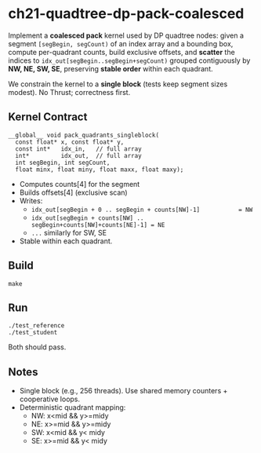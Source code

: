 # ch21-quadtree-dp-pack-coalesced

Implement a **coalesced pack** kernel used by DP quadtree nodes: given a segment `[segBegin, segCount)` of an index array and a bounding box, compute per-quadrant counts, build exclusive offsets, and **scatter** the indices to `idx_out[segBegin..segBegin+segCount)` grouped contiguously by **NW, NE, SW, SE**, preserving **stable order** within each quadrant.

We constrain the kernel to a **single block** (tests keep segment sizes modest). No Thrust; correctness first.


## Kernel Contract
```
__global__ void pack_quadrants_singleblock(
  const float* x, const float* y,
  const int*   idx_in,   // full array
  int*         idx_out,  // full array
  int segBegin, int segCount,
  float minx, float miny, float maxx, float maxy);
```

- Computes counts[4] for the segment
- Builds offsets[4] (exclusive scan)
- Writes:
  - `idx_out[segBegin + 0 .. segBegin + counts[NW]-1]           = NW`
  - `idx_out[segBegin + counts[NW] .. segBegin+counts[NW]+counts[NE]-1] = NE`
  - `...` similarly for SW, SE
- Stable within each quadrant.

## Build
```
make
```

## Run
```
./test_reference
./test_student
```

Both should pass.

## Notes
- Single block (e.g., 256 threads). Use shared memory counters + cooperative loops.
- Deterministic quadrant mapping:
  - NW: x<mid && y>=midy
  - NE: x>=mid && y>=midy
  - SW: x<mid && y< midy
  - SE: x>=mid && y< midy
